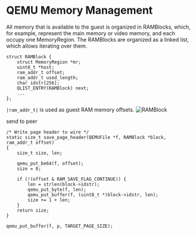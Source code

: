 # QEMU Memory Management

All memory that is available to the guest is organized in RAMBlocks, which, for example, represent the main memory or video memory, and each occupy one MemoryRegion. The RAMBlocks are organized as a linked list, which
allows iterating over them.

```
struct RAMBlock {
    struct MemoryRegion *mr;
    uint8_t *host;
    ram_addr_t offset;
    ram_addr_t used_length;
    char idstr[256];
    QLIST_ENTRY(RAMBlock) next;
    ...
};
```
`|ram_addr_t|` is used as guest RAM memory offsets.
![RAMBlock](https://github.com/wangchenghku/qemu/blob/master/docs/ramblock.png)

send to peer
```
/* Write page header to wire */
static size_t save_page_header(QEMUFile *f, RAMBlock *block, ram_addr_t offset)
{
    size_t size, len;

    qemu_put_be64(f, offset);
    size = 8;

    if (!(offset & RAM_SAVE_FLAG_CONTINUE)) {
        len = strlen(block->idstr);
        qemu_put_byte(f, len);
        qemu_put_buffer(f, (uint8_t *)block->idstr, len);
        size += 1 + len;
    }
    return size;
}

qemu_put_buffer(f, p, TARGET_PAGE_SIZE);

```
